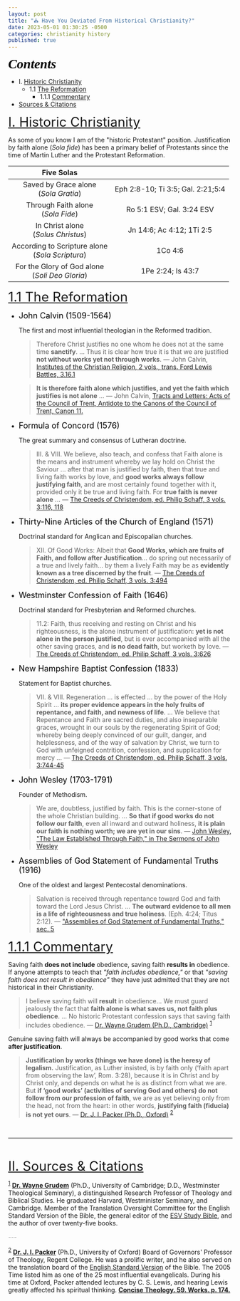 ```yaml
---
layout: post
title: "⛪ Have You Deviated From Historical Christianity?" 
date: 2023-05-01 01:30:25 -0500
categories: christianity history
published: true
---
```


<a name="contents" style="font-family:'Times New Roman',Times,serif;font-style:italic;font-weight:bold;font-size:2.1em;color:black;">Contents</a>

- I. <a href="#historic">Historic Christianity</a>
    - 1.1 <a href="#reform">The Reformation</a>
        - 1.1.1 <a href="#1.1.1Commentary">Commentary</a>
- <a href="#cite">Sources & Citations</a>

<a name="historic" href="#contents" style="font-size:2.1em;">I. Historic Christianity</a>

As some of you know I am of the "historic Protestant" position. <!--(or sometimes called the "non-Free Grace" position).--> Justification by faith alone (*Sola fide*) has been a primary belief of Protestants since the time of Martin Luther and the Protestant Reformation.

|Five Solas||
|:-:|:-:|
|Saved by Grace alone<br>(*Sola Gratia*)|Eph 2:8-10; Ti 3:5; Gal. 2:21;5:4|
|Through Faith alone<br>(*Sola Fide*)|Ro 5:1 ESV; Gal. 3:24 ESV|
|In Christ alone<br>(*Solus Christus*)|Jn 14:6; Ac 4:12; 1Ti 2:5|
|According to Scripture alone<br>(*Sola Scriptura*)|1Co 4:6|
|For the Glory of God alone<br>(*Soli Deo Gloria*)|1Pe 2:24; Is 43:7|

<a name="reform" href="#contents" style="font-size:2.1em;">1.1 The Reformation</a>

- <span style="font-size:18px;color:Black;">John Calvin (1509-1564)</span>

    The first and most influential theologian in the Reformed tradition.

    > Therefore Christ justifies no one whom he does not at the same time
    **sanctify**. ... Thus it is clear how true it is that we are justified **not without works yet not through works**. &mdash; John Calvin, [Institutes of the Christian Religion, 2 vols., trans. Ford Lewis Battles, 3.16.1](https://amzn.to/3lC4kJc)

    > **It is therefore faith alone which justifies, and yet the faith which justifies is not alone** ... &mdash; John Calvin, [Tracts and Letters: Acts of the Council of Trent, Antidote to the Canons of the Council of Trent, Canon 11.](https://amzn.to/3KhLphl)

- <span style="font-size:18px;color:Black;">Formula of Concord (1576)</span>

    The great summary and consensus of Lutheran doctrine.

    > III. & VIII. We believe, also teach, and confess that Faith alone is the means and instrument whereby we lay hold on Christ the Saviour ... after that man is justified by faith, then that true and living faith works by love, and **good works always follow justifying faith**, and are most certainly found together with it, provided only it be true and living faith. For **true faith is never alone** ... &mdash; [The Creeds of Christendom, ed. Philip Schaff, 3 vols. 3:116, 118](https://amzn.to/3k5v2cZ)

- <span style="font-size:18px;color:Black;">Thirty-Nine Articles of the Church of England (1571)</span>

    Doctrinal standard for Anglican and Episcopalian churches.

    > XII. Of Good Works: Albeit that **Good Works, which are fruits of Faith, and follow after Justification**... do spring out necessarily of a true and lively faith... by them a lively Faith may be as **evidently known as a tree discerned by the fruit**. &mdash; [The Creeds of Christendom, ed. Philip Schaff, 3 vols. 3:494](https://amzn.to/3k5v2cZ)

- <span style="font-size:18px;color:Black;">Westminster Confession of Faith (1646)</span>

    Doctrinal standard for Presbyterian and Reformed churches.

    > 11.2: Faith, thus receiving and resting on Christ and his righteousness, is the alone instrument of justification: **yet is not alone in the person justified**, but is ever accompanied with all the other saving graces, and **is no dead faith**, but worketh by love. &mdash; [The Creeds of Christendom, ed. Philip Schaff, 3 vols. 3:626](https://amzn.to/3k5v2cZ)

- <span style="font-size:18px;color:Black;">New Hampshire Baptist Confession (1833)</span>

    Statement for Baptist churches.

    > VII. & VIII. Regeneration ... is effected ... by the power of the Holy Spirit ... **its proper evidence appears in the holy fruits of repentance, and faith, and newness of life**. ... We believe that Repentance and Faith are sacred duties, and also inseparable graces, wrought in our souls by the regenerating Spirit of God; whereby being deeply convinced of our guilt, danger, and helplessness, and of the way of salvation by Christ, we turn to God with unfeigned contrition, confession, and supplication for mercy ... &mdash; [The Creeds of Christendom, ed. Philip Schaff, 3 vols. 3:744-45](https://amzn.to/3k5v2cZ)

- <span style="font-size:18px;color:Black;">John Wesley (1703-1791)</span>

    Founder of Methodism.

    > We are, doubtless, justified by faith. This is the corner-stone of the whole Christian building. ... **So that if good works do not follow our faith**, even all inward and outward holiness, **it is plain our faith is nothing worth; we are yet in our sins**. &mdash; [John Wesley, "The Law Established Through Faith," in The Sermons of John Wesley](https://amzn.to/3IBevqM)

- <span style="font-size:18px;color:Black;">Assemblies of God Statement of Fundamental Truths (1916)</span>

    One of the oldest and largest Pentecostal denominations.

    > Salvation is received through repentance toward God and faith toward the Lord Jesus Christ. ... **The outward evidence to all men is a life of righteousness and true holiness**. (Eph. 4:24; Titus 2:12). &mdash; ["Assemblies of God Statement of Fundamental Truths," sec. 5]()

<a name="1.1.1Commentary" href="#contents" style="font-size:2.1em;">1.1.1 Commentary</a>

Saving faith **does not include** obedience, saving faith **results in** obedience. If anyone attempts to teach that *"faith includes obedience,"* or that *"saving faith does not result in obedience"* they have just admitted that they are not historical in their Christianity.

> I believe saving faith will **result** in obedience... We must guard jealously the fact that **faith alone is what saves us, not faith plus obedience**. ... No historic Protestant confession says that saving faith includes obedience. &mdash; <a href="#grudem">Dr. Wayne Grudem (Ph.D., Cambridge)</a> <sup><a href="#grudem">1</a></sup>

Genuine saving faith will always be accompanied by good works that come **after justification**.

> **Justification by works (things we have done) is the heresy of legalism.**
Justification, as Luther insisted, is by faith only (‘faith apart from observing the law’, Rom. 3:28), because it is in Christ and by Christ only, and depends on what he is as distinct from what we are. But **if ‘good works’ (activities of serving God and others) do not follow from our profession of faith**, we are as yet believing only from the head, not from the heart: in other words, **justifying faith (fiducia) is not yet ours**. &mdash; <a href="#packer">Dr. J. I. Packer (Ph.D., Oxford)</a> <sup><a href="#packer">2</a></sup>

<br>

---

<br>

<a name="cite" href="#contents" style="font-size:2.1em;">II. Sources & Citations</a>

<sup><a name="grudem" href="#contents">1</a></sup> [**Dr. Wayne Grudem**](https://youtu.be/s9e3Y2SMXag) (Ph.D., University of Cambridge; D.D., Westminster Theological Seminary), a distinguished Research Professor of Theology and Biblical Studies. He graduated Harvard, Westminister Seminary, and Cambridge. Member of the Translation Oversight Committee for the English Standard Version of the Bible, the general editor of the <a href="https://amzn.to/3WsN0Uw">ESV Study Bible</a>, and the author of over twenty-five books. 

<!-- This cite is specific to his [**Systematic Theology, 2nd ed.**](https://amzn.to/40QF8z5) pp. 979-984. -->

<span style="color:#A8A8A8;">---</span>

<sup><a name="packer" href="#contents">2</a></sup> [**Dr. J. I. Packer**](https://youtu.be/gExLXpPJDd8) (Ph.D., University of Oxford) Board of Governors' Professor of Theology, Regent College. He was a prolific writer, and he also served on the translation board of the <a href="https://amzn.to/3WsN0Uw">English Standard Version</a> of the Bible. The 2005 Time listed him as one of the 25 most influential evangelicals. During his time at Oxford, Packer attended lectures by C. S. Lewis, and hearing Lewis greatly affected his spiritual thinking. <a href="https://amzn.to/40RYx1A" style="font-weight:bold;">Concise Theology. 59. Works. p. 174.</a>


<script>
    var refTagger = {
        settings: {
            bibleVersion: 'ESV'
        }
    }; 

    (function(d, t) {
        var n=d.querySelector('[nonce]');
        refTagger.settings.nonce = n && (n.nonce||n.getAttribute('nonce'));
        var g = d.createElement(t), s = d.getElementsByTagName(t)[0];
        g.src = 'https://api.reftagger.com/v2/RefTagger.js';
        g.nonce = refTagger.settings.nonce;
        s.parentNode.insertBefore(g, s);
    }(document, 'script'));
</script>